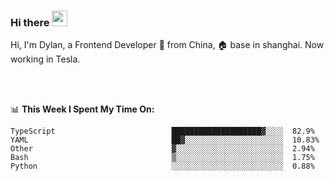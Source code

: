 ### Hi there <img src="https://media.giphy.com/media/hvRJCLFzcasrR4ia7z/giphy.gif" width="25px">

<!-- ![visitors](https://visitor-badge.glitch.me/badge?page_id=dislfyer.dislfyer) -->

Hi, I'm Dylan, a Frontend Developer 🚀 from China, 🏠 base in shanghai. Now working in Tesla.

<br/>
<br/>

📊 **This Week I Spent My Time On:**


<!--START_SECTION:waka-->

```text
TypeScript                          ████████████████████▓░░░░  82.9%
YAML                                ██▓░░░░░░░░░░░░░░░░░░░░░░  10.83%
Other                               ▓░░░░░░░░░░░░░░░░░░░░░░░░  2.94%
Bash                                ▒░░░░░░░░░░░░░░░░░░░░░░░░  1.75%
Python                              ░░░░░░░░░░░░░░░░░░░░░░░░░  0.88%
```

<!--END_SECTION:waka-->

<!--
**About Me:**
 -->
